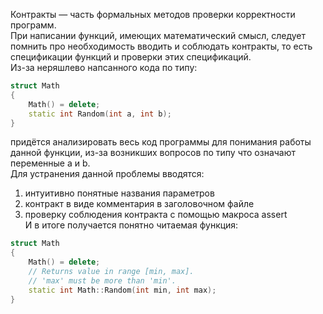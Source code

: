 Контракты — часть формальных методов проверки корректности программ.  
При написании функций, имеющих математический смысл, следует помнить про необходимость вводить и соблюдать контракты, то есть спецификации функций и проверки этих спецификаций.  
Из-за неряшлево напсанного кода по типу:
```c++
struct Math
{
    Math() = delete;
    static int Random(int a, int b);
}
```
придётся анализировать весь код программы для понимания работы данной функции, из-за возникших вопросов по типу что означают переменные a и b.  
Для устранения данной проблемы вводятся:
1. интуитивно понятные названия параметров
2. контракт в виде комментария в заголовочном файле
3. проверку соблюдения контракта с помощью макроса assert   
И в итоге получается понятно читаемая функция:
```c++
struct Math
{
    Math() = delete;
    // Returns value in range [min, max].
    // 'max' must be more than 'min'.
    static int Math::Random(int min, int max);
}
```

